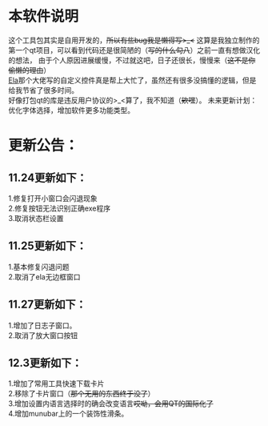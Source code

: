 # 本软件说明
这个工具包其实是自用开发的，~~所以有些bug我是懒得写>_<~~
这算是我独立制作的第一个qt项目，可以看到代码还是很简陋的（~~写的什么勾八~~）之前一直有想做汉化的想法，
由于个人原因进展缓慢，不过就这吧，日子还很长，慢慢来（~~这不是你偷懒的理由~~）  
[Ela](https://github.com/Liniyous/ElaWidgetTools?tab=readme-ov-file)那个大佬写的自定义控件真是帮上大忙了，虽然还有很多没搞懂的逻辑，但是给我节省了很多时间。  
好像打包qt的库是违反用户协议的>_<算了，我不知道（~~欸嘿~~）。
未来更新计划：优化字体选择，增加软件更多功能类型。



# 更新公告：
## 11.24更新如下：  
1.修复打开小窗口会闪退现象    
2.修复按钮无法识别正确exe程序  
3.取消状态栏设置  
## 11.25更新如下：
1.基本修复闪退问题  
2.取消了ela无边框窗口
## 11.27更新如下：
1.增加了日志子窗口。  
2.取消了放大窗口按钮  

## 12.3更新如下：
1.增加了常用工具快速下载卡片  
2.移除了卡片窗口（~~那个无用的东西终于没了~~）  
3.增加设置内语言选择时的确会改变语言~~哎呦，会用QT的国际化了~~  
4.增加munubar上的一个装饰性滑条。  
